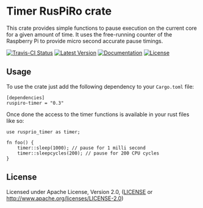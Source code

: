 # Timer RusPiRo crate

This crate provides simple functions to pause execution on the current core for a given amount of time. It uses the
free-running counter of the Raspberry Pi to provide micro second accurate pause timings.

[![Travis-CI Status](https://api.travis-ci.org/RusPiRo/ruspiro-timer.svg?branch=master)](https://travis-ci.org/RusPiRo/ruspiro-timer)
[![Latest Version](https://img.shields.io/crates/v/ruspiro-timer.svg)](https://crates.io/crates/ruspiro-timer)
[![Documentation](https://docs.rs/ruspiro-timer/badge.svg)](https://docs.rs/ruspiro-timer)
[![License](https://img.shields.io/crates/l/ruspiro-timer.svg)](https://github.com/RusPiRo/ruspiro-timer#license)

## Usage
To use the crate just add the following dependency to your ``Cargo.toml`` file:
```
[dependencies]
ruspiro-timer = "0.3"
```

Once done the access to the timer functions is available in your rust files like so:
```
use rusprio_timer as timer;

fn foo() {
    timer::sleep(1000); // pause for 1 milli second
    timer::sleepcycles(200); // pause for 200 CPU cycles
}
```

## License
Licensed under Apache License, Version 2.0, ([LICENSE](LICENSE) or http://www.apache.org/licenses/LICENSE-2.0)